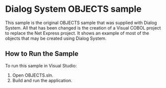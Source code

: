 # Dialog System OBJECTS sample

This sample is the original OBJECTS sample that was supplied with Dialog System.
All that has been changed is the creation of a Visual COBOL project to replace
the Net Express project. It shows an example of most of the objects that
may be created using Dialog System.

## How to Run the Sample

To run this sample in Visual Studio:

1. Open OBJECTS.sln.
2. Build and run the application.
